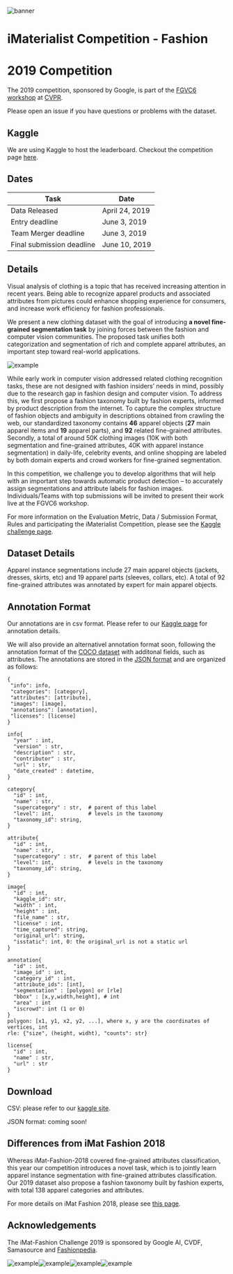 ![banner](assets/banner.jpg)

# iMaterialist Competition - Fashion

# 2019 Competition
The 2019 competition, sponsored by Google, is part of the [FGVC6 workshop](https://sites.google.com/view/fgvc6/home) at [CVPR](http://cvpr2019.thecvf.com/). 

Please open an issue if you have questions or problems with the dataset.



## Kaggle
We are using Kaggle to host the leaderboard. Checkout the competition page [here](https://www.kaggle.com/c/imaterialist-fashion-2019-FGVC6).



## Dates
| Task | Date |
|----|---------------|
| Data Released | April 24, 2019 |
|Entry deadline| June 3, 2019 |
|Team Merger deadline | June 3, 2019 |
|Final submission deadline| June 10, 2019 |



## Details

Visual analysis of clothing is a topic that has received increasing attention in recent years. Being able to recognize apparel products and associated attributes from pictures could enhance shopping experience for consumers, and increase work efficiency for fashion professionals.

We present a new clothing dataset with the goal of introducing **a novel fine-grained segmentation task** by joining forces between the fashion and computer vision communities. The proposed task unifies both categorization and segmentation of rich and complete apparel attributes, an important step toward real-world applications. 

![example](assets/example.jpg)

While early work in computer vision addressed related clothing recognition tasks, these are not designed with fashion insiders’ needs in mind, possibly due to the research gap in fashion design and computer vision. To address this, we first propose a fashion taxonomy built by fashion experts, informed by product description from the internet. To capture the complex structure of fashion objects and ambiguity in descriptions obtained from crawling the web, our standardized taxonomy contains **46** apparel objects (**27** main apparel items and **19** apparel parts), and **92** related fine-grained attributes. Secondly, a total of around 50K clothing images (10K with both segmentation and fine-grained attributes, 40K with apparel instance segmentation) in daily-life, celebrity events, and online shopping are labeled by both domain experts and crowd workers for fine-grained segmentation.

In this competition, we challenge you to develop algorithms that will help with an important step towards automatic product detection – to accurately assign segmentations and attribute labels for fashion images. Individuals/Teams with top submissions will be invited to present their work live at the FGVC6 workshop.

For more information on the Evaluation Metric, Data / Submission Format, Rules and participating the iMaterialist Competition, please see the [Kaggle challenge page](https://www.kaggle.com/c/imaterialist-fashion-2019-FGVC6).



## Dataset Details

Apparel instance segmentations include 27 main apparel objects  (jackets, dresses, skirts, etc) and 19 apparel parts (sleeves, collars, etc). A total of 92 fine-grained attributes was annotated by expert for main apparel objects. 



## Annotation Format

Our annotations are in csv format. Please refer to our [Kaggle page](https://www.kaggle.com/c/imaterialist-fashion-2019-FGVC6/overview/evaluation) for annotation details.

We will also provide an alternativel annotation format soon, following the annotation format of the [COCO dataset](http://mscoco.org/dataset/#download) with additonal fields, such as attributes. The annotations are stored in the [JSON format](http://www.json.org/) and are organized as follows: 

```
{
 "info": info,
 "categories": [category],
 "attributes": [attribute],
 "images": [image],
 "annotations": [annotation],
 "licenses": [license]
}

info{
  "year" : int,
  "version" : str,
  "description" : str,
  "contributor" : str,
  "url" : str,
  "date_created" : datetime,
}

category{
  "id" : int,
  "name" : str,
  "supercategory" : str,  # parent of this label
  "level": int,           # levels in the taxonomy
  "taxonomy_id": string,
}

attribute{
  "id" : int,
  "name" : str,
  "supercategory" : str,  # parent of this label
  "level": int,           # levels in the taxonomy
  "taxonomy_id": string,
}

image{
  "id" : int,
  "kaggle_id": str,
  "width" : int,
  "height" : int,
  "file_name" : str,
  "license" : int,
  "time_captured": string,
  "original_url": string,
  "isstatic": int, 0: the original_url is not a static url
}

annotation{
  "id" : int,
  "image_id" : int,
  "category_id" : int,
  "attribute_ids": [int],
  "segmentation" : [polygon] or [rle]
  "bbox" : [x,y,width,height], # int
  "area" : int
  "iscrowd": int (1 or 0)
}
polygon: [x1, y1, x2, y2, ...], where x, y are the coordinates of vertices, int
rle: {"size", (height, widht), "counts": str}

license{
  "id" : int,
  "name" : str,
  "url" : str
}
```



## Download

CSV: please refer to our [kaggle site](<https://www.kaggle.com/c/imaterialist-fashion-2019-FGVC6/data>).

JSON format: coming soon!



## Differences from iMat Fashion 2018

Whereas iMat-Fashion-2018 covered fine-grained attributes classification, this year our competition introduces a novel task, which is to jointly learn apparel instance segmentation with fine-grained attributes classification. Our 2019 dataset also propose a fashion taxonomy built by fashion experts, with total 138 apparel categories and attributes. 

For more details on iMat Fashion 2018, please see [this page](https://www.kaggle.com/c/imaterialist-challenge-fashion-2018).



## Acknowledgements

The iMat-Fashion Challenge 2019 is sponsored by Google AI, CVDF, Samasource and [Fashionpedia](https://fashionpedia.github.io/home/index.html).

![example](https://s3.amazonaws.com/ifashionist/Kaggle/googleai.jpg)![example](<https://s3.amazonaws.com/ifashionist/Kaggle/cvdf-logo.png>)![example](<https://s3.amazonaws.com/ifashionist/Kaggle/samasource-logo1.jpg>)![example](<https://s3.amazonaws.com/ifashionist/Kaggle/Fashionpedia_logo.jpg>)